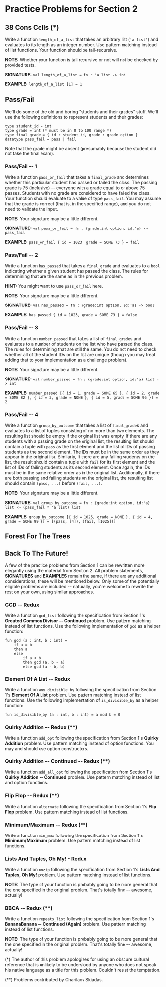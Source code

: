 # Practice Problems for Section 2

## 38 Cons Cells (*)

Write a function `length_of_a_list` that takes an arbitrary
list (`'a list'`) and evaluates to its length as an integer
number. Use pattern matching instead of list functions. Your
function should be tail-recursive.

**NOTE:** Whether your function is tail recursive or not will
not be checked by provided tests.

**SIGNATURE:** `val length_of_a_list = fn : 'a list -> int`

**EXAMPLE:** `length_of_a_list [1] = 1`

## Pass/Fail

We'll do some of the old and boring "students and their
grades" stuff. We'll use the following definitions to
represent students and their grades:

    type student_id = int
    type grade = int (* must be in 0 to 100 range *)
    type final_grade = { id : student_id, grade : grade option }
    datatype pass_fail = pass | fail

Note that the grade might be absent (presumably because the
student did not take the final exam).

### Pass/Fail -- 1

Write a function `pass_or_fail` that takes a `final_grade` and
determines whether this particular student has passed or
failed the class. The passing grade is 75 (inclusive) --
everyone with a grade equal to or above 75 passes. Students
with no grade are considered to have failed the class. Your
function should evaluate to a value of type `pass_fail`. You
may assume that the grade is correct (that is, in the
specified range), and you do not need to validate the input.

**NOTE:** Your signature may be a little different.

**SIGNATURE:** `val pass_or_fail = fn : {grade:int option, id:'a} -> pass_fail`

**EXAMPLE:** `pass_or_fail { id = 1023, grade = SOME 73 } = fail`

### Pass/Fail -- 2

Write a function `has_passed` that takes a `final_grade` and
evaluates to a `bool` indicating whether a given student has
passed the class. The rules for determining that are the same
as in the previous problem.

**HINT:** You might want to use `pass_or_fail` here.

**NOTE:** Your signature may be a little different.

**SIGNATURE:** `val has_passed = fn : {grade:int option, id:'a} -> bool`

**EXAMPLE:** `has_passed { id = 1023, grade = SOME 73 } = false`

### Pass/Fail -- 3

Write a function `number_passed` that takes a list of
`final_grade`s and evaluates to a number of students on the
list who have passed the class. The rules for determining that
are still the same. You do not need to check whether all of
the student IDs on the list are unique (though you may treat
adding that to your implementation as a challenge problem).

**NOTE:** Your signature may be a little different.

**SIGNATURE:** `val number_passed = fn : {grade:int option, id:'a} list -> int`

**EXAMPLE:** `number_passed [{ id = 1, grade = SOME 65 }, { id = 2, grade = SOME 82 }, { id = 3, grade = NONE }, { id = 5, grade = SOME 96 }] = 2`

### Pass/Fail -- 4

Write a function `group_by_outcome` that takes a list of
`final_grade`s and evaluates to a list of tuples consisting of
no more than two elements. The resulting list should be empty
if the original list was empty. If there are any students with
a passing grade on the original list, the resulting list
should contain a tuple with `pass` as the first element and
the list of IDs of passing students as the second element. The
IDs must be in the same order as they appear in the original
list. Similarly, if there are any failing students on the
list, the result should contain a tuple with `fail` for its
first element and the list of IDs of failing students as its
second element. Once again, the IDs must be in the same
relative order as in the original list. Additionally, if there
are both passing and failing students on the original list,
the resulting list should contain `(pass, ...)` before
`(fail, ...)`.

**NOTE:** Your signature may be a little different.

**SIGNATURE:** `val group_by_outcome = fn : {grade:int option, id:'a} list -> (pass_fail * 'a list) list`

**EXAMPLE:** `group_by_outcome [{ id = 1025, grade = NONE }, { id = 4, grade = SOME 99 }] = [(pass, [4]), (fail, [1025])]`

## Forest For The Trees

## Back To The Future!

A few of the practice problems from Section 1 can be rewritten
more elegantly using the material from Section 2. All problem
statements, **SIGNATURES** and **EXAMPLES** remain the same, if
there are any additional considerations, these will be
mentioned below. Only some of the potentially eligible problems
are included -- naturally, you're welcome to rewrite the rest
on your own, using similar approaches.

### GCD -- Redux

Write a function `gcd_list` following the specification from
Section 1's **Greated Common Divisor -- Continued** problem.
Use pattern matching instead of list functions. Use the
following implementation of `gcd` as a helper function:

    fun gcd (a : int, b : int) =
        if a = b
        then a
        else
            if a < b
            then gcd (a, b - a)
            else gcd (a - b, b)

### Element Of A List -- Redux

Write a function `any_divisible_by` following the
specification from Section 1's **Element Of A List** problem.
Use pattern matching instead of list functions. Use the
following implementation of `is_divisible_by` as a helper
function:

    fun is_divisible_by (a : int, b : int) = a mod b = 0

### Quirky Addition -- Redux (**)

Write a function `add_opt` following the specification from
Section 1's **Quirky Addition** problem. Use pattern matching
instead of option functions. You may and should use option
constructors.

### Quirky Addition -- Continued -- Redux (**)

Write a function `add_all_opt` following the specification
from Section 1's **Quirky Addition -- Continued** problem. Use
pattern matching instead of list and option functions.

### Flip Flop -- Redux (**)

Write a function `alternate` following the specification from
Section 1's **Flip Flop** problem. Use pattern matching
instead of list functions.

### Minimum/Maximum -- Redux (**)

Write a function `min_max` following the specification from
Section 1's **Minimum/Maximum** problem. Use pattern matching
instead of list functions.

### Lists And Tuples, Oh My! - Redux

Write a function `unzip` following the specification from
Section 1's **Lists And Tuples, Oh My!** problem. Use pattern
matching instead of list functions.

**NOTE:** The type of your function is probably going to be
more general that the one specified in the original problem.
That's totally fine -- awesome, actually!

### BBCA -- Redux (**)

Write a function `repeats_list` following the specification
from Section 1's **BananaBanana -- Continued (Again)**
problem. Use pattern matching instead of list functions.

**NOTE:** The type of your function is probably going to be
more general that the one specified in the original problem.
That's totally fine -- awesome, actually!

(*) The author of this problem apologizes for using an obscure
cultural reference that is unlikely to be understood by anyone
who does not speak his native language as a title for this
problem. Couldn't resist the temptation.

(**) Problems contributed by Charilaos Skiadas.

